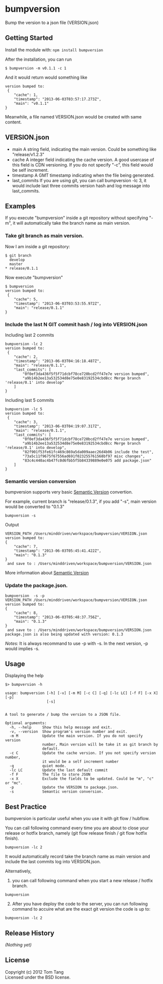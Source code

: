 # bumpversion

Bump the version to a json file (VERSION.json)

## Getting Started
Install the module with: `npm install bumpversion`

After the installation, you can run
```shell
$ bumpversion -m v0.1.1 -c 1
```

And it would return would something like 
```
version bumped to:
 {
    "cache": 1,
    "timestamp": "2013-06-03T03:57:17.273Z",
    "main": "v0.1.1"
}
```
Meanwhile, a file named VERSION.json would be created with same content.

## VERSION.json

* main 
  A string field, indicating the main version. Could be something like "release/v1.2.3"
* cache
  A integer field indicating the cache version. A good usercase of this field is CDN versioning.
  If you do not specify "-c", this field would be self increment.
* timestamp
  A GMT timestamp indicating when the file being generated.
* last_commits
  If you are using git, you can call bumpversion -lc 3, it would include last three commits version hash and log message  into last_commits.


## Examples
If you execute "bumpversion" inside a git repository without specifying "-m", it will automatically take the branch name as main version.

### Take git branch as main version.
Now I am inside a git repository:
```shell
$ git branch
  develop
  master
* release/0.1.1
```

Now execute "bumpversion"
```shell
$ bumpversion
version bumped to:
 {
    "cache": 5,
    "timestamp": "2013-06-03T03:53:55.972Z",
    "main": "release/0.1.1"
}
```

### Include the last N GIT commit hash / log into VERSION.json
Including last 2 commits
```
bumpversion -lc 2
version bumped to:
 {
    "cache": 2,
    "timestamp": "2013-06-03T04:16:18.487Z",
    "main": "release/0.1.1",
    "last_commits": [
        "0f0ef3da436f5f5f71dcbf78ce720bcd2ff47e7e version bumped",
        "a9b14b2ee13a532534d8e75e0e83192534cbd8cc Merge branch 'release/0.1' into develop"
    ]
}
```

Including last 5 commits
```
bumpversion -lc 5
version bumped to:
 {
    "cache": 3,
    "timestamp": "2013-06-03T04:19:07.317Z",
    "main": "release/0.1.1",
    "last_commits": [
        "0f0ef3da436f5f5f71dcbf78ce720bcd2ff47e7e version bumped",
        "a9b14b2ee13a532534d8e75e0e83192534cbd8cc Merge branch 'release/0.1' into develop",
        "82f901f53fe61fc469c869a5da009aaec26d4b06 include the test",
        "73a5c11f9675f67556ad691f023255761568bf97 misc changes",
        "83c4c440ac4b47fc0d6fbb5f5b84339889e0e075 add package.json"
    ]
}
```

### Semantic version conversion
bumpversion supports very basic [Semantic Version](http://semver.org/) convertion.



For example, current branch is "release/0.1.3", if you add "-s", main version would be converted to "0.1.3"

```
bumpversion -s
```

Output

```
VERSION_PATH /Users/minddriven/workspace/bumpversion/VERSION.json
version bumped to:
{
    "cache": 7,
    "timestamp": "2013-06-03T05:45:41.422Z",
    "main": "0.1.3"
}
 and save to : /Users/minddriven/workspace/bumpversion/VERSION.json
```

More information about [Semantic Version](http://semver.org/)

### Update the package.json.

```
bumpversion  -s -p
VERSION_PATH /Users/minddriven/workspace/bumpversion/VERSION.json
version bumped to:
{
    "cache": 8,
    "timestamp": "2013-06-03T05:48:37.756Z",
    "main": "0.1.3"
}
 and save to : /Users/minddriven/workspace/bumpversion/VERSION.json
package.json is also being updated with version: 0.1.3
```
_Notes:_
It is always recommand to use -p with -s. In the next version, -p would implies -s.


## Usage
Displaying the help

```shell
$> bumpversion -h
```

```
usage: bumpversion [-h] [-v] [-m M] [-c C] [-q] [-lc LC] [-f F] [-x X] [-p]
                   [-s]


A tool to generate / bump the version to a JSON file.

Optional arguments:
  -h, --help     Show this help message and exit.
  -v, --version  Show program's version number and exit.
  -m M           Update the main version. If you do not specify version
                 number, Main version will be take it as git branch by
                 default.
  -c C           Update the cache version. If you not specify version number,
                 it would be a self increment number
  -q             quiet mode.
  -lc LC         Update the last default commit
  -f F           The file to store JSON
  -x X           Exclude the fields to be updated. Could be "m", "c" or "mc".
  -p             Update the VERSION to package.json.
  -s             Semantic version conversion.
```

## Best Practice ##
bumpversion is particular useful when you use it with git flow / hubflow.

You can call following command every time you are about to close your release or hotfix branch, namely (git flow release finish / git flow hotfix finish).
```
bumpversion -lc 2
```

It would automatically record take the branch name as main version and include the last commits log into VERSION.json.

Alternatively, 
1. you can call following command when you start a new release / hotfix branch.
```
bumpversion
```
2. After you have deploy the code to the server, you can run following command to accuire what are the exact git version the code is up to:
```
bumpversion -lc 2
```


## Release History
_(Nothing yet)_

## License
Copyright (c) 2012 Tom Tang  
Licensed under the BSD license.
